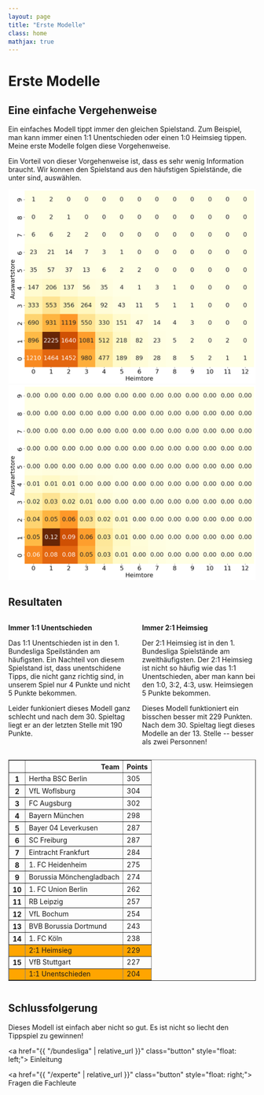 ```yaml
---
layout: page
title: "Erste Modelle"
class: home
mathjax: true
---
```


# Erste Modelle

## Eine einfache Vergehenweise

Ein einfaches Modell tippt immer den gleichen Spielstand.
Zum Beispiel, man kann immer einen 1:1 Unentschieden oder einen 1:0 Heimsieg tippen.
Meine erste Modelle folgen diese Vorgehenweise.

Ein Vorteil von dieser Vorgehenweise ist, dass es sehr wenig Information braucht. 
Wir konnen den Spielstand aus den häufstigen Spielstände, die unter sind, auswählen.

<img src="/plots/heatmap_counts.png" alt="Heatmap von 1. Bundesliga Spielstandzahlen" />

<img src="/plots/heatmap_percent.png" alt="Heatmap von 1. Bundesliga Spielstandprozenten" />

## Resultaten

<div class="columns" markdown="1">

<div class="intro" markdown="1">

**Immer 1:1 Unentschieden**

Das 1:1 Unentschieden ist in den 1. Bundesliga Speilständen am häufigsten.
Ein Nachteil von diesem Spielstand ist, dass unentschidene Tipps, die nicht ganz richtig sind, in unserem Spiel nur 4 Punkte und nicht 5 Punkte bekommen.

Leider funkioniert dieses Modell ganz schlecht und nach dem 30. Spieltag liegt er an der letzten Stelle mit 190 Punkte.

</div>

<div class="intro" markdown="1">

**Immer 2:1 Heimsieg**

Der 2:1 Heimsieg ist in den 1. Bundesliga Spielstände am zweithäufigsten.
Der 2:1 Heimsieg ist nicht so häufig wie das 1:1 Unentschieden, aber man kann bei den 1:0, 3:2, 4:3, usw. Heimsiegen 5 Punkte bekommen.

Dieses Modell funktioniert ein bisschen besser mit 229 Punkten.
Nach dem 30. Spieltag liegt dieses Modelle an der 13. Stelle -- besser als zwei Personnen!

</div>

</div>

<div class="columns" markdown="1">

<table border="1" class="dataframe rendered_html" align="center">
  <thead>
    <tr style="text-align: right;">
      <th></th>
      <th>Team</th>
      <th>Points</th>
    </tr>
  </thead>
  <tbody>
    <!-- <tr>
      <th></th>
      <td>Kürzliche Leistungen</td>
      <td>402</td>
    </tr> -->
    <tr>
      <th>1</th>
      <td>Hertha BSC Berlin</td>
      <td>305</td>
    </tr>
    <tr>
      <th>2</th>
      <td>VfL Woflsburg</td>
      <td>304</td>
    </tr>
    <tr>
      <th>3</th>
      <td>FC Augsburg</td>
      <td>302</td>
    </tr>
    <tr>
      <th>4</th>
      <td>Bayern München</td>
      <td>298</td>
    </tr>
    <tr>
      <th>5</th>
      <td>Bayer 04 Leverkusen</td>
      <td>287</td>
    </tr>
    <tr>
      <th>6</th>
      <td>SC Freiburg</td>
      <td>287</td>
    </tr>
    <tr>
      <th>7</th>
      <td>Eintracht Frankfurt</td>
      <td>284</td>
    </tr>
    <tr>
      <th>8</th>
      <td>1. FC Heidenheim</td>
      <td>275</td>
    </tr>
    <tr>
      <th>9</th>
      <td>Borussia Mönchengladbach</td>
      <td>274</td>
    </tr>
    <!-- <tr>
      <th></th>
      <td>Fragen die Fachleute</td>
      <td>268</td>
    </tr> -->
    <tr>
      <th>10</th>
      <td>1. FC Union Berlin</td>
      <td>262</td>
    </tr>
    <tr>
      <th>11</th>
      <td>RB Leipzig</td>
      <td>257</td>
    </tr>
    <tr>
      <th>12</th>
      <td>VfL Bochum</td>
      <td>254</td>
    </tr>
    <tr>
      <th>13</th>
      <td>BVB Borussia Dortmund</td>
      <td>243</td>
    </tr>
    <tr>
      <th>14</th>
      <td>1. FC Köln</td>
      <td>238</td>
    </tr>
    <tr style="background: orange">
      <th></th>
      <td>2:1 Heimsieg</td>
      <td>229</td>
    </tr>
    <tr>
      <th>15</th>
      <td>VfB Stuttgart</td>
      <td>227</td>
    </tr>
    <tr style="background: orange">
      <th></th>
      <td>1:1 Unentschieden</td>
      <td>204</td>
    </tr>
  </tbody>
</table>

</div>

## Schlussfolgerung

Dieses Modell ist einfach aber nicht so gut.
Es ist nicht so liecht den Tippspiel zu gewinnen!


<a href="{{ "/bundesliga" | relative_url }}" class="button" style="float: left;">
  <i class="fas fa-chevron-circle-left"></i>
  Einleitung
</a>

<a href="{{ "/experte" | relative_url }}" class="button" style="float: right;">
  <i class="fas fa-chevron-circle-right"></i>
  Fragen die Fachleute
</a>